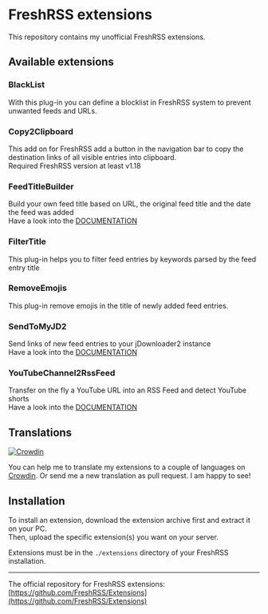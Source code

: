 # FreshRSS extensions

This repository contains my unofficial FreshRSS extensions.

## Available extensions

### BlackList

With this plug-in you can define a blocklist in FreshRSS system to prevent unwanted feeds and URLs.

### Copy2Clipboard

This add on for FreshRSS add a button in the navigation bar to copy the destination links of all visible entries into clipboard.\
Required FreshRSS version at least v1.18

### FeedTitleBuilder

Build your own feed title based on URL, the original feed title and the date the feed was added\
Have a look into the [DOCUMENTATION](https://github.com/cn-tools/cntools_FreshRssExtensions/tree/master/xExtension-FeedTitleBuilder)

### FilterTitle

This plug-in helps you to filter feed entries by keywords parsed by the feed entry title

### RemoveEmojis

This plug-in remove emojis in the title of newly added feed entries.

### SendToMyJD2

Send links of new feed entries to your jDownloader2 instance\
Have a look into the [DOCUMENTATION](https://github.com/cn-tools/cntools_FreshRssExtensions/tree/master/xExtension-SendToMyJD2#documentation)

### YouTubeChannel2RssFeed

Transfer on the fly a YouTube URL into an RSS Feed and detect YouTube shorts\
Have a look into the [DOCUMENTATION](https://github.com/cn-tools/cntools_FreshRssExtensions/tree/master/xExtension-YouTubeChannel2RssFeed#documentation)

## Translations

[![Crowdin](https://badges.crowdin.net/cntools-freshrssextensions/localized.svg)](https://crowdin.com/project/cntools-freshrssextensions)

You can help me to translate my extensions to a couple of languages on [Crowdin](https://crowdin.com/project/cntools-freshrssextensions). Or send me a new translation as pull request. I am happy to see!

## Installation

To install an extension, download the extension archive first and extract it on your PC.\
Then, upload the specific extension(s) you want on your server.

Extensions must be in the `./extensions` directory of your FreshRSS installation.

---

The official repository for FreshRSS extensions: [https://github.com/FreshRSS/Extensions](https://github.com/FreshRSS/Extensions)
